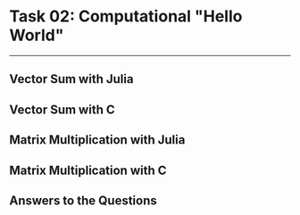 # **Task 02: Computational "Hello World"** 
---

## **Vector Sum with Julia**


## **Vector Sum with C**


## **Matrix Multiplication with Julia**


## **Matrix Multiplication with C**


## **Answers to the Questions**
